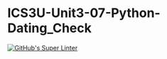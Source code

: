 # ICS3U-Unit3-07-Python-Dating_Check

[![GitHub's Super Linter](https://github.com/liam-fletcher1/ICS3U-Unit3-07-Python-Dating_Check/workflows/GitHub's%20Super%20Linter/badge.svg)](https://github.com/liam-fletcher1/ICS3U-Unit3-07-Python-Dating_Check/actions)
